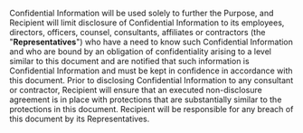 Confidential Information will be used solely to further the Purpose, and Recipient will limit disclosure of Confidential Information to its employees, directors, officers, counsel, consultants, affiliates or contractors (the "**Representatives**") who have a need to know such Confidential Information and who are bound by an obligation of confidentiality arising to a level similar to this document and are notified that such information is Confidential Information and must be kept in confidence in accordance with this document.  Prior to disclosing Confidential Information to any consultant or contractor, Recipient will ensure that an executed non-disclosure agreement is in place with protections that are substantially similar to the protections in this document.  Recipient will be responsible for any breach of this document by its Representatives.